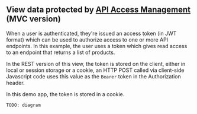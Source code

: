## View data protected by [API Access Management](https://developer.okta.com/docs/concepts/api-access-management/) (MVC version)

When a user is authenticated, they're issued an access token (in JWT format) which can be used to authorize access to one or more API endpoints.  In this example, the user uses a token which gives read access to an endpoint that returns a list of products.

In the REST version of this view, the token is stored on the client, either in local or session storage or a cookie, an HTTP POST called via client-side Javascript code uses this value as the `Bearer` token in the Authorization header.

In this demo app, the token is stored in a cookie.

`TODO: diagram`
